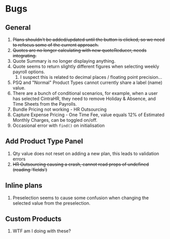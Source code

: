 # Bugs

## General
1. ~~Plans shouldn't be added/updated until the button is clicked, so we need to refocus some of the current approach.~~
2. ~~Quotes are no longer calculating with new quoteReducer, needs integrating.~~
3. Quote Summary is no longer displaying anything.
4. Quote seems to return slightly different figures when selecting weekly payroll options.
   1. I suspect this is related to decimal places / floating point precision...
5. PSQ and "Normal" Product Types cannot currently share a label (name) value.
6. There are a bunch of conditional scenarios, for example, when a user has selected CintraHR, they need to remove Holiday & Absence, and Time Sheets from the Payrolls.
7. Bundle Pricing not working - HR Outsourcing
8. Capture Expense Pricing - One Time Fee, value equals 12% of Estimated Monthly Charges, can be toggled on/off.
9. Occasional error with `find()` on initialisation

## Add Product Type Panel
1. Qty value does not reset on adding a new plan, this leads to validation errors
2. ~~HR Outsourcing causing a crash, cannot read props of undefined (reading 'fields')~~

## Inline plans
1. Preselection seems to cause some confusion when changing the selected value from the preselection.

## Custom Products
1. WTF am I doing with these?